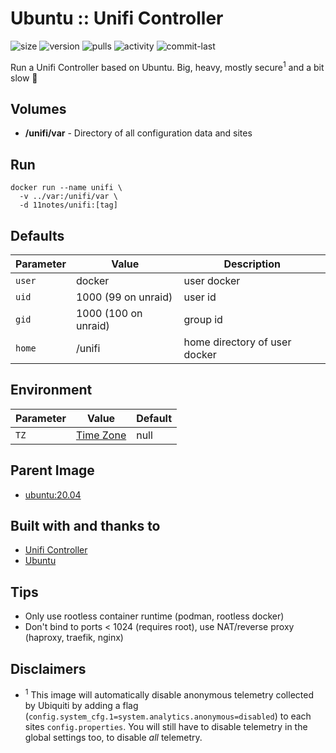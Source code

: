 # Ubuntu :: Unifi Controller
![size](https://img.shields.io/docker/image-size/11notes/unifi/8.0.24?color=0eb305) ![version](https://img.shields.io/docker/v/11notes/unifi?color=eb7a09) ![pulls](https://img.shields.io/docker/pulls/11notes/unifi?color=2b75d6) ![activity](https://img.shields.io/github/commit-activity/m/11notes/docker-unifi?color=c91cb8) ![commit-last](https://img.shields.io/github/last-commit/11notes/docker-unifi?color=c91cb8)

Run a Unifi Controller based on Ubuntu. Big, heavy, mostly secure<sup>1</sup> and a bit slow 🍟

## Volumes
* **/unifi/var** - Directory of all configuration data and sites

## Run
```shell
docker run --name unifi \
  -v ../var:/unifi/var \
  -d 11notes/unifi:[tag]
```

## Defaults
| Parameter | Value | Description |
| --- | --- | --- |
| `user` | docker | user docker |
| `uid` | 1000 (99 on unraid) | user id |
| `gid` | 1000 (100 on unraid) | group id |
| `home` | /unifi | home directory of user docker |

## Environment
| Parameter | Value | Default |
| --- | --- | --- |
| `TZ` | [Time Zone](https://en.wikipedia.org/wiki/List_of_tz_database_time_zones) | null |

## Parent Image
* [ubuntu:20.04](https://github.com/11notes/docker-alpine)

## Built with and thanks to
* [Unifi Controller](https://community.ui.com/releases)
* [Ubuntu](https://hub.docker.com/_/ubuntu)

## Tips
* Only use rootless container runtime (podman, rootless docker)
* Don't bind to ports < 1024 (requires root), use NAT/reverse proxy (haproxy, traefik, nginx)

## Disclaimers
* <sup>1</sup> This image will automatically disable anonymous telemetry collected by Ubiquiti by adding a flag (`config.system_cfg.1=system.analytics.anonymous=disabled`) to each sites `config.properties`. You will still have to disable telemetry in the global settings too, to disable *all* telemetry.
